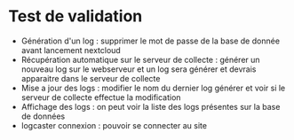 # Test de validation 
- Génération d'un log : supprimer le mot de passe de la base de donnée avant lancement nextcloud
- Récupération automatique sur le serveur de collecte : générer un nouveau log sur le webserveur et un log sera générer et devrais apparaitre dans le serveur de collecte
- Mise a jour des logs : modifier le nom du dernier log générer et voir si le serveur de collecte effectue la modification
- Affichage des logs : on peut voir la liste des logs présentes sur la base de données
- logcaster connexion : pouvoir se connecter au site 